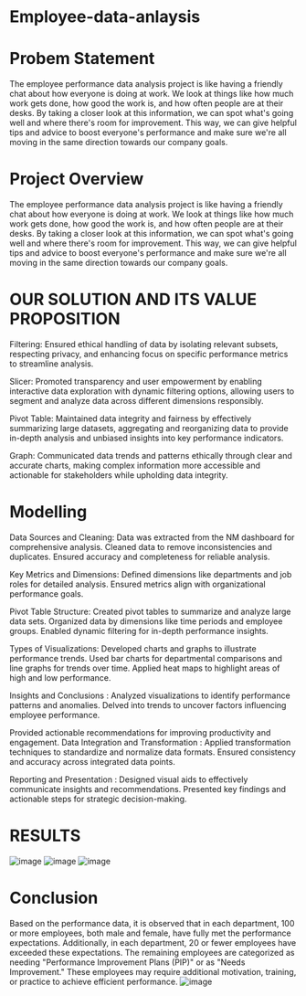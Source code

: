 # Employee-data-anlaysis

# Probem Statement
The employee performance data analysis project is like having a friendly chat about how everyone is doing at work. We look at things like how much work gets done, how good the work is, and how often people are at their desks. By taking a closer look at this information, we can spot what's going well and where there's room for improvement. This way, we can give helpful tips and advice to boost everyone's performance and make sure we're all moving in the same direction towards our company goals.

# Project Overview
The employee performance data analysis project is like having a friendly chat about how everyone is doing at work. We look at things like how much work gets done, how good the work is, and how often people are at their desks. By taking a closer look at this information, we can spot what's going well and where there's room for improvement. This way, we can give helpful tips and advice to boost everyone's performance and make sure we're all moving in the same direction towards our company goals.

# OUR SOLUTION AND ITS VALUE PROPOSITION
Filtering: Ensured ethical handling of data by isolating relevant subsets, respecting privacy, and enhancing focus on specific performance metrics to streamline analysis.

Slicer: Promoted transparency and user empowerment by enabling interactive data exploration with dynamic filtering options, allowing users to segment and analyze data across different dimensions responsibly.

Pivot Table: Maintained data integrity and fairness by effectively summarizing large datasets, aggregating and reorganizing data to provide in-depth analysis and unbiased insights into key performance indicators.

Graph: Communicated data trends and patterns ethically through clear and accurate charts, making complex information more accessible and actionable for stakeholders while upholding data integrity.

# Modelling
Data Sources and Cleaning:
Data was extracted from the NM dashboard for comprehensive analysis.
Cleaned data to remove inconsistencies and duplicates.
Ensured accuracy and completeness for reliable analysis.

Key Metrics and Dimensions:
Defined dimensions like departments and job roles for detailed analysis.
Ensured metrics align with organizational performance goals.

Pivot Table Structure:
Created pivot tables to summarize and analyze large data sets.
Organized data by dimensions like time periods and employee groups.
Enabled dynamic filtering for in-depth performance insights.

Types of Visualizations:
Developed charts and graphs to illustrate performance trends.
Used bar charts for departmental comparisons and line graphs for trends over time.
Applied heat maps to highlight areas of high and low performance.

Insights and Conclusions :
Analyzed visualizations to identify performance patterns and 
anomalies. Delved into trends to uncover factors influencing employee 
performance.

Provided actionable recommendations for improving productivity and engagement.
Data Integration and Transformation :
Applied transformation techniques to standardize and normalize data formats.
Ensured consistency and accuracy across integrated data points.

Reporting and Presentation :
Designed visual aids to effectively communicate insights and recommendations.
Presented key findings and actionable steps for strategic decision-making.

# RESULTS
![image](https://github.com/user-attachments/assets/dc5de1d0-6881-412f-8221-d70f6ece114a)
![image](https://github.com/user-attachments/assets/2856d108-5545-47a4-956f-793cdb4ef5ca)
![image](https://github.com/user-attachments/assets/9acf5975-1ac2-471f-a6ac-4e0097ee52c4)

# Conclusion
Based on the performance data, it is observed that in each department, 100 or more employees, both male and female, have fully met the performance expectations. Additionally, in each department, 20 or fewer employees have exceeded these expectations. The remaining employees are categorized as needing "Performance Improvement Plans (PIP)" or as "Needs Improvement." These employees may require additional motivation, training, or practice to achieve efficient performance.
![image](https://github.com/user-attachments/assets/f8a2a848-5f57-4709-8dfe-18c75e16f48d)








